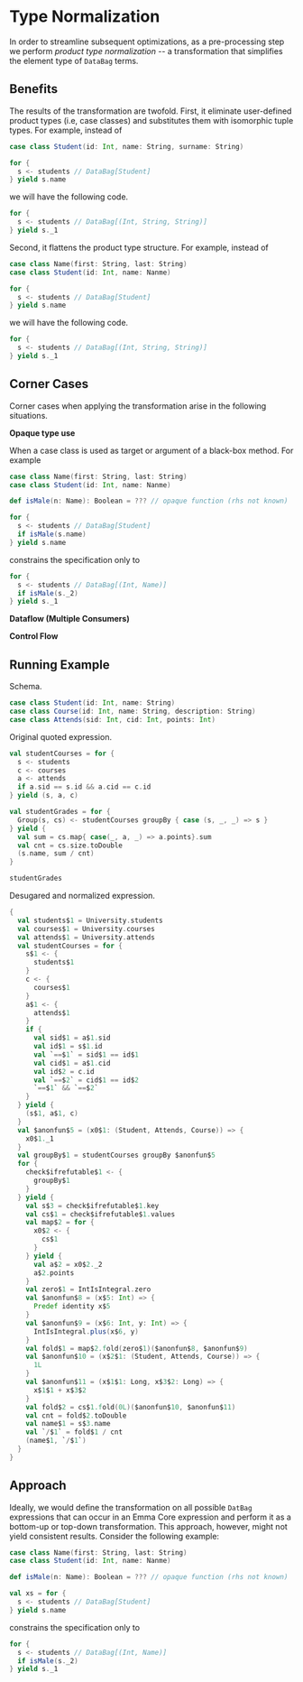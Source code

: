 # Type Normalization

In order to streamline subsequent optimizations, as a pre-processing step we perform *product type normalization* -- a transformation that simplifies the element type of `DataBag` terms.

## Benefits

The results of the transformation are twofold.
First, it eliminate user-defined product types (i.e, case classes) and substitutes them with isomorphic tuple types.
For example, instead of

```scala
case class Student(id: Int, name: String, surname: String)

for {
  s <- students // DataBag[Student]
} yield s.name
```

we will have the following code.

```scala
for {
  s <- students // DataBag[(Int, String, String)]
} yield s._1
```

Second, it flattens the product type structure. For example, instead of

```scala
case class Name(first: String, last: String)
case class Student(id: Int, name: Nanme)

for {
  s <- students // DataBag[Student]
} yield s.name

```

we will have the following code.

```scala
for {
  s <- students // DataBag[(Int, String, String)]
} yield s._1
```

## Corner Cases

Corner cases when applying the transformation arise in the following situations.

**Opaque type use**

When a case class is used as target or argument of a black-box method.
For example

```scala
case class Name(first: String, last: String)
case class Student(id: Int, name: Nanme)

def isMale(n: Name): Boolean = ??? // opaque function (rhs not known)

for {
  s <- students // DataBag[Student]
  if isMale(s.name)
} yield s.name
```
constrains the specification only to

```scala
for {
  s <- students // DataBag[(Int, Name)]
  if isMale(s._2)
} yield s._1
```

**Dataflow (Multiple Consumers)**

**Control Flow**

## Running Example

Schema.

```scala
case class Student(id: Int, name: String)
case class Course(id: Int, name: String, description: String)
case class Attends(sid: Int, cid: Int, points: Int)
```

Original quoted expression.

```scala
val studentCourses = for {
  s <- students
  c <- courses
  a <- attends
  if a.sid == s.id && a.cid == c.id
} yield (s, a, c)

val studentGrades = for {
  Group(s, cs) <- studentCourses groupBy { case (s, _, _) => s }
} yield {
  val sum = cs.map{ case(_, a, _) => a.points}.sum
  val cnt = cs.size.toDouble
  (s.name, sum / cnt)
}

studentGrades
```

Desugared and normalized expression.

```scala
{
  val students$1 = University.students
  val courses$1 = University.courses
  val attends$1 = University.attends
  val studentCourses = for {
    s$1 <- {
      students$1
    }
    c <- {
      courses$1
    }
    a$1 <- {
      attends$1
    }
    if {
      val sid$1 = a$1.sid
      val id$1 = s$1.id
      val `==$1` = sid$1 == id$1
      val cid$1 = a$1.cid
      val id$2 = c.id
      val `==$2` = cid$1 == id$2
      `==$1` && `==$2`
    }
  } yield {
    (s$1, a$1, c)
  }
  val $anonfun$5 = (x0$1: (Student, Attends, Course)) => {
    x0$1._1
  }
  val groupBy$1 = studentCourses groupBy $anonfun$5
  for {
    check$ifrefutable$1 <- {
      groupBy$1
    }
  } yield {
    val s$3 = check$ifrefutable$1.key
    val cs$1 = check$ifrefutable$1.values
    val map$2 = for {
      x0$2 <- {
        cs$1
      }
    } yield {
      val a$2 = x0$2._2
      a$2.points
    }
    val zero$1 = IntIsIntegral.zero
    val $anonfun$8 = (x$5: Int) => {
      Predef identity x$5
    }
    val $anonfun$9 = (x$6: Int, y: Int) => {
      IntIsIntegral.plus(x$6, y)
    }
    val fold$1 = map$2.fold(zero$1)($anonfun$8, $anonfun$9)
    val $anonfun$10 = (x$2$1: (Student, Attends, Course)) => {
      1L
    }
    val $anonfun$11 = (x$1$1: Long, x$3$2: Long) => {
      x$1$1 + x$3$2
    }
    val fold$2 = cs$1.fold(0L)($anonfun$10, $anonfun$11)
    val cnt = fold$2.toDouble
    val name$1 = s$3.name
    val `/$1` = fold$1 / cnt
    (name$1, `/$1`)
  }
}
```

## Approach

Ideally, we would define the transformation on all possible `DatBag` expressions that can occur in an Emma Core expression and perform it as a bottom-up or top-down transformation.
This approach, however, might not yield consistent results.
Consider the following example:

```scala
case class Name(first: String, last: String)
case class Student(id: Int, name: Nanme)

def isMale(n: Name): Boolean = ??? // opaque function (rhs not known)

val xs = for {
  s <- students // DataBag[Student]
} yield s.name


```
constrains the specification only to

```scala
for {
  s <- students // DataBag[(Int, Name)]
  if isMale(s._2)
} yield s._1
```
